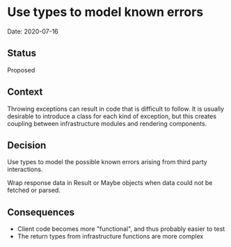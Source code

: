 # Use types to model known errors

Date: 2020-07-16

## Status

Proposed

## Context

Throwing exceptions can result in code that is difficult to follow.
It is usually desirable to introduce a class for each kind of exception,
but this creates coupling between infrastructure modules and rendering components.

## Decision

Use types to model the possible known errors arising from third party interactions.

Wrap response data in Result or Maybe objects when data could not be fetched or parsed.

## Consequences

- Client code becomes more "functional", and thus probably easier to test
- The return types from infrastructure functions are more complex


